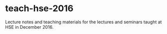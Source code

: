 # teach-hse-2016
Lecture notes and teaching materials for the lectures and seminars taught at HSE in December 2016.
